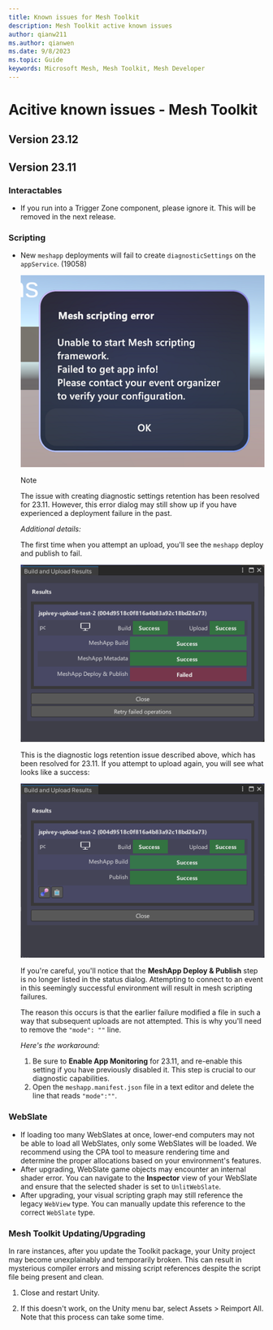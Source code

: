 ```yaml
---
title: Known issues for Mesh Toolkit
description: Mesh Toolkit active known issues
author: qianw211    
ms.author: qianwen
ms.date: 9/8/2023
ms.topic: Guide
keywords: Microsoft Mesh, Mesh Toolkit, Mesh Developer
---
```


# Acitive known issues - Mesh Toolkit

## Version 23.12

## Version 23.11

### Interactables

* If you run into a Trigger Zone component, please ignore it. This will be removed in the next release.

### Scripting

* New `meshapp` deployments will fail to create `diagnosticSettings` on the `appService`. (19058)

    ![A screenshot of the Mesh scripting error](media/mesh-scripting-error.png)

    >[!Note]
    >The issue with creating diagnostic settings retention has been resolved for 23.11. However, this error dialog may still show up if you have experienced a deployment failure in the past.

    *Additional details:*

    The first time when you attempt an upload, you'll see the `meshapp` deploy and publish to fail.

    ![A screenshot of the Build and Upload Results dialog](media/build-upload-results-dialog.png)

    This is the diagnostic logs retention issue described above, which has been resolved for 23.11. If you attempt to upload again, you will see what looks like a success:

    ![A screenshot of the Build and Upload Results dialog indicating a success](media/build-upload-results-dialog-success.png)

    If you're careful, you'll notice that the **MeshApp Deploy & Publish** step is no longer listed in the status dialog.  Attempting to connect to an event in this seemingly successful environment will result in mesh scripting failures.

    The reason this occurs is that the earlier failure modified a file in such a way that subsequent uploads are not attempted.  This is why you'll need to remove the `"mode": ""` line.

    *Here's the workaround:*

    1. Be sure to **Enable App Monitoring** for 23.11, and re-enable this setting if you have previously disabled it. This step is crucial to our diagnostic capabilities.
    1. Open the `meshapp.manifest.json` file in a text editor and delete the line that reads `"mode":""`. 

### WebSlate

* If loading too many WebSlates at once, lower-end computers may not be able to load all WebSlates, only some WebSlates will be loaded. We recommend using the CPA tool to measure rendering time and determine the proper allocations based on your environment's features.
* After upgrading, WebSlate game objects may encounter an internal shader error. You can navigate to the **Inspector** view of your WebSlate and ensure that the selected shader is set to `UnlitWebSlate`.
* After upgrading, your visual scripting graph may still reference the legacy `WebView` type. You can manually update this reference to the correct `WebSlate` type.

### Mesh Toolkit Updating/Upgrading

In rare instances, after you update the Toolkit package, your Unity project may become unexplainably and temporarily broken. This can result in mysterious compiler errors and missing script references despite the script file being present and clean.

1. Close and restart Unity.

1. If this doesn't work, on the Unity menu bar, select Assets > Reimport All. Note that this process can take some time.



